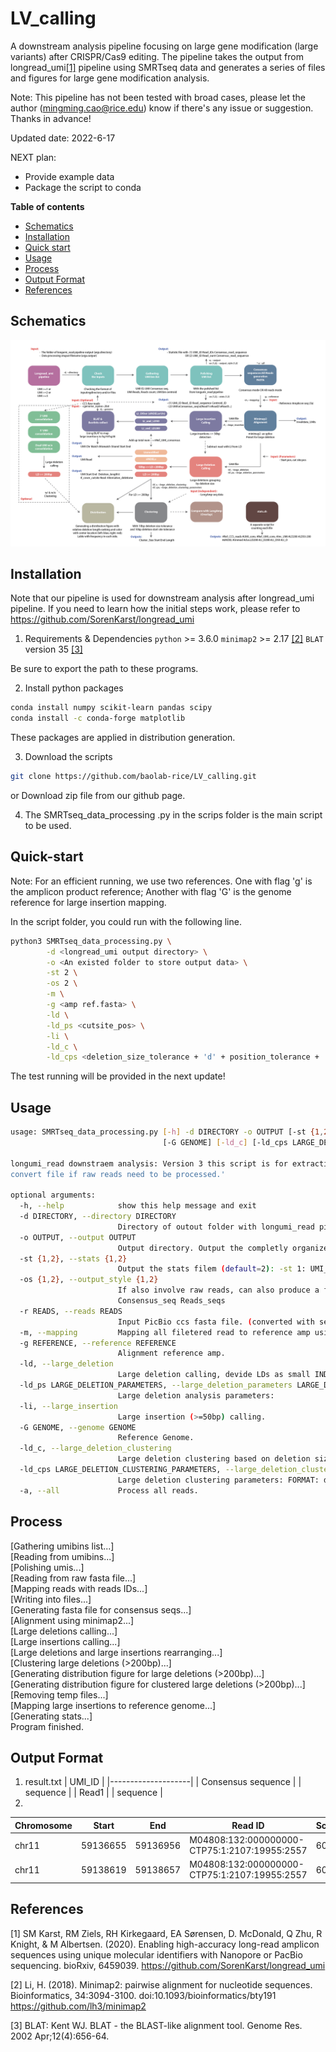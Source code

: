 # LV_calling

A downstream analysis pipeline focusing on large gene modification (large variants) after CRISPR/Cas9 editing. The pipeline takes the output from longread_umi[[1]](#1) pipeline using SMRTseq data and generates a series of files and figures for large gene modification analysis.

Note: This pipeline has not been tested with broad cases, please let the author (mingming.cao@rice.edu) know if there's any issue or suggestion. Thanks in advance!

Updated date: 2022-6-17

NEXT plan:
- Provide example data
- Package the script to conda

**Table of contents**
- [Schematics](#schematics)
- [Installation](#installation)
- [Quick start](#quick-start)
- [Usage](#usage)
- [Process](#Process)
- [Output Format](#output)
- [References](#references)

## Schematics
![Schematics](Schematics.png)

## Installation 

Note that our pipeline is used for downstream analysis after longread_umi pipeline. If you need to learn how the initial steps work, please refer to https://github.com/SorenKarst/longread_umi

1. Requirements & Dependencies
`python` >= 3.6.0
`minimap2` >= 2.17 [[2]](#2)
`BLAT` version 35 [[3]](#3)

Be sure to export the path to these programs.

2. Install python packages
```bash
conda install numpy scikit-learn pandas scipy
conda install -c conda-forge matplotlib
```
These packages are applied in distribution generation.

3. Download the scripts
```bash
git clone https://github.com/baolab-rice/LV_calling.git
```
or
Download zip file from our github page.

4. The SMRTseq_data_processing .py in the scrips folder is the main script to be used. 

## Quick-start

Note: For an efficient running, we use two references. One with flag 'g' is the amplicon product reference; Another with flag 'G' is the genome reference for large insertion mapping.

In the script folder, you could run with the following line.

 ```bash
 python3 SMRTseq_data_processing.py \
         -d <longread_umi output directory> \
         -o <An existed folder to store output data> \
         -st 2 \
         -os 2 \
         -m \
         -g <amp ref.fasta> \
         -ld \
         -ld_ps <cutsite_pos> \
         -li \
         -ld_c \
         -ld_cps <deletion_size_tolerance + 'd' + position_tolerance + 'l'>      
 ```
 
 The test running will be provided in the next update!

## Usage

```bash
usage: SMRTseq_data_processing.py [-h] -d DIRECTORY -o OUTPUT [-st {1,2}] [-os {1,2}] [-r READS] [-m] [-g REFERENCE] [-ld] [-ld_ps LARGE_DELETION_PARAMETERS] [-li]
                                  [-G GENOME] [-ld_c] [-ld_cps LARGE_DELETION_CLUSTERING_PARAMETERS] [-a]

longumi_read downstraem analysis: Version 3 this script is for extracting data from longumi_read pipeline output. You may use 'seqtk seq -a <fastq> > <fasta> to
convert file if raw reads need to be processed.'

optional arguments:
  -h, --help            show this help message and exit
  -d DIRECTORY, --directory DIRECTORY
                        Directory of outout folder with longumi_read pipeline, the output folder should contain a raconx subfolder.
  -o OUTPUT, --output OUTPUT
                        Output directory. Output the completly organized file.
  -st {1,2}, --stats {1,2}
                        Output the stats filem (default=2): -st 1: UMI_ID Read_IDs Consensus_read_sequence; -st 2: UMI_ID Read_count Consensus_read_sequence
  -os {1,2}, --output_style {1,2}
                        If also involve raw reads, can also produce a file contaning all reads. -os 1: UMI_ID Read_ID Read_sequence Centroid_ID. -os 2: UMI
                        Consensus_seq Reads_seqs
  -r READS, --reads READS
                        Input PicBio ccs fasta file. (converted with seqtk)
  -m, --mapping         Mapping all filetered read to reference amp using minimap2. For the large deletion analysis option, could ONLY use minimap2.
  -g REFERENCE, --reference REFERENCE
                        Alignment reference amp.
  -ld, --large_deletion
                        Large deletion calling, devide LDs as small INDELs or unmodified, 50bp-200bp, and >200bp.
  -ld_ps LARGE_DELETION_PARAMETERS, --large_deletion_parameters LARGE_DELETION_PARAMETERS
                        Large deletion analysis parameters:
  -li, --large_insertion
                        Large insertion (>=50bp) calling.
  -G GENOME, --genome GENOME
                        Reference Genome.
  -ld_c, --large_deletion_clustering
                        Large deletion clustering based on deletion size and deletion start site.
  -ld_cps LARGE_DELETION_CLUSTERING_PARAMETERS, --large_deletion_clustering_parameters LARGE_DELETION_CLUSTERING_PARAMETERS
                        Large deletion clustering parameters: FORMAT: deletion_size_tolenrance+d+deletion_position_tolerance+l Default: 10d10l
  -a, --all             Process all reads.

```

## Process
[Gathering umibins list...] \
[Reading from umibins...] \
[Polishing umis...] \
[Reading from raw fasta file...] \
[Mapping reads with reads IDs...] \
[Writing into files...] \
[Generating fasta file for consensus seqs...] \
[Alignment using minimap2...] \
[Large deletions calling...] \
[Large insertions calling...] \
[Large deletions and large insertions rearranging...] \
[Clustering large deletions (>200bp)...] \
[Generating distribution figure for large deletions (>200bp)...] \
[Generating distribution figure for clustered large deletions (>200bp)...] \
[Removing temp files...] \
[Mapping large insertions to reference genome...] \
[Generating stats...] \
Program finished. 

## Output Format
1. result.txt
| UMI_ID             |
|--------------------|
| Consensus sequence |
| sequence           |
| Read1              |
| sequence           |
3. 

| Chromosome | Start    | End      | Read ID                                      | Score | Strand |
|------------|----------|----------|----------------------------------------------|-------|--------|
| chr11      | 59136655 | 59136956 | M04808:132:000000000-CTP75:1:2107:19955:2557 | 60    | -      |
| chr11      | 59138619 | 59138657 | M04808:132:000000000-CTP75:1:2107:19955:2557 | 60    | -      |


## References
<a id="1">[1]</a> 
SM Karst, RM Ziels, RH Kirkegaard, EA Sørensen, D. McDonald, Q Zhu, R Knight, & M Albertsen. (2020). Enabling high-accuracy long-read amplicon sequences using unique molecular identifiers with Nanopore or PacBio sequencing. bioRxiv, 6459039. https://github.com/SorenKarst/longread_umi

<a id="1">[2]</a> 
Li, H. (2018). Minimap2: pairwise alignment for nucleotide sequences. Bioinformatics, 34:3094-3100. doi:10.1093/bioinformatics/bty191 https://github.com/lh3/minimap2

<a id="1">[3]</a> 
BLAT: Kent WJ. BLAT - the BLAST-like alignment tool. Genome Res. 2002 Apr;12(4):656-64.
